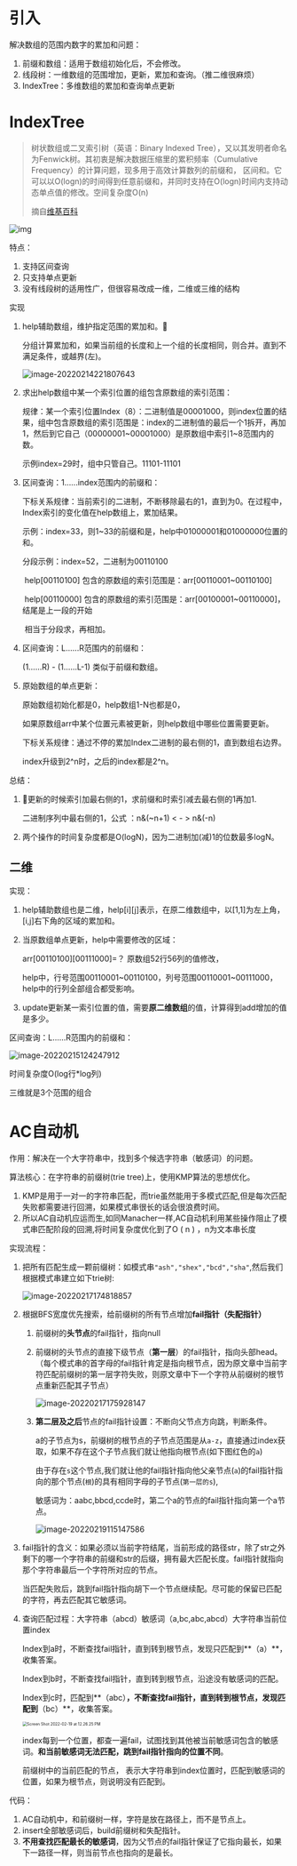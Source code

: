 # 引入

解决数组的范围内数字的累加和问题：

1. 前缀和数组：适用于数组初始化后，不会修改。
2. 线段树：一维数组的范围增加，更新，累加和查询。（推二维很麻烦）
3. IndexTree：多维数组的累加和查询单点更新

# IndexTree

> 树状数组或二叉索引树（英语：Binary Indexed Tree），又以其发明者命名为Fenwick树。其初衷是解决数据压缩里的累积频率（Cumulative Frequency）的计算问题，现多用于高效计算数列的前缀和， 区间和。它可以以O(logn)的时间得到任意前缀和，并同时支持在O(logn)时间内支持动态单点值的修改。空间复杂度O(n)
>
> 摘自[维基百科](https://zh.wikipedia.org/zh-hans/树状数组)

![img](images/141774a29f2fcd109a0b335fb43d2017.gif)

特点：

1. 支持区间查询
2. 只支持单点更新
3. 没有线段树的适用性广，但很容易改成一维，二维或三维的结构

实现

1. help辅助数组，维护指定范围的累加和。

   分组计算累加和，如果当前组的长度和上一个组的长度相同，则合并。直到不满足条件，或越界(左)。

   ![image-20220214221807643](images/image-20220214221807643.png)

2. 求出help数组中某一个索引位置的组包含原数组的索引范围：

   规律：某一个索引位置Index（8）：二进制值是00001000，则index位置的结果，组中包含原数组的索引范围是：index的二进制值的最后一个1拆开，再加1，然后到它自己（00000001~00001000）是原数组中索引1~8范围内的数。

   示例index=29时，组中只管自己。11101-11101

3. 区间查询：1......index范围内的前缀和：

   下标关系规律：当前索引的二进制，不断移除最右的1，直到为0。在过程中，Index索引的变化值在help数组上，累加结果。

   示例：index=33，则1~33的前缀和是，help中01000001和01000000位置的和。

   分段示例：index=52，二进制为00110100 

   ​			help[00110100] 包含的原数组的索引范围是：arr[00110001~00110100]

   ​			help[00110000] 包含的原数组的索引范围是：arr[00100001~00110000]，结尾是上一段的开始

   ​			相当于分段求，再相加。				    

4. 区间查询：L......R范围内的前缀和：

   (1……R) - (1……L-1)  类似于前缀和数组。

5. 原始数组的单点更新：

   原始数组初始化都是0，help数组1-N也都是0，

   如果原数组arr中某个位置元素被更新，则help数组中哪些位置需要更新。

   下标关系规律：通过不停的累加Index二进制的最右侧的1，直到数组右边界。

   index升级到2^n时，之后的index都是2^n。

总结：

1. 更新的时候索引加最右侧的1，求前缀和时索引减去最右侧的1再加1.

   二进制序列中最右侧的1，公式 ：n&(~n+1) < - > n&(-n)

2. 两个操作的时间复杂度都是O(logN)，因为二进制加(减)1的位数最多logN。

## 二维

实现：

1. help辅助数组也是二维，help[i]\[j]表示，在原二维数组中，以[1,1]为左上角，[i,j]右下角的区域的累加和。

2. 当原数组单点更新，help中需要修改的区域：

   arr[00110100]\[00111000]=？ 原数组52行56列的值修改，

   help中，行号范围00110001~00110100，列号范围00110001~00111000，help中的行列全部组合都受影响。

3. update更新某一索引位置的值，需要**原二维数组**的值，计算得到add增加的值是多少。


区间查询：L......R范围内的前缀和：

![image-20220215124247912](images/image-20220215124247912.png)

时间复杂度O(log行*log列)

三维就是3个范围的组合

# AC自动机

作用：解决在一个大字符串中，找到多个候选字符串（敏感词）的问题。

算法核心：在字符串的前缀树(trie tree)上，使用KMP算法的思想优化。

1. KMP是用于一对一的字符串匹配，而trie虽然能用于多模式匹配,但是每次匹配失败都需要进行回溯，如果模式串很长的话会很浪费时间。
2. 所以AC自动机应运而生,如同Manacher一样,AC自动机利用某些操作阻止了模式串匹配阶段的回溯,将时间复杂度优化到了O ( n ) ，n为文本串长度

实现流程：

1. 把所有匹配生成一颗前缀树：如模式串`"ash","shex","bcd","sha"`,然后我们根据模式串建立如下trie树:

   ![image-20220217174818857](images/image-20220217174818857.png)

2. 根据BFS宽度优先搜索，给前缀树的所有节点增加**fail指针（失配指针）**

   1. 前缀树的**头节点**的fail指针，指向null

   2. 前缀树的头节点的直接下级节点（**第一层**）的fail指针，指向头部head。（每个模式串的首字母的fail指针肯定是指向根节点，因为原文章中当前字符匹配前缀树的第一层字符失败，则原文章中下一个字符从前缀树的根节点重新匹配其子节点）

      ![image-20220217175928147](images/image-20220217175928147.png)

   3. **第二层及之后**节点的fail指针设置：不断向父节点方向跳，判断条件。

      a的子节点为s，前缀树的根节点的子节点范围是从`a-z`，直接通过index获取，如果不存在这个子节点我们就让他指向根节点(如下图红色的`a`)

      由于存在`s`这个节点,我们就让他的fail指针指向他父亲节点(`a`)的fail指针指向的那个节点(`根`)的具有相同字母的子节点(`第一层的s`),

      敏感词为：aabc,bbcd,ccde时，第二个a的节点的fail指针指向第一个a节点。
      
      ![image-20220219115147586](images/image-20220219115147586.png)

3. fail指针的含义：如果必须以当前字符结尾，当前形成的路径str，除了str之外剩下的哪一个字符串的前缀和str的后缀，拥有最大匹配长度。fail指针就指向那个字符串最后一个字符所对应的节点。

   当匹配失败后，跳到fail指针指向胡下一个节点继续配。尽可能的保留已匹配的字符，再去匹配其它敏感词。

4. 查询匹配过程：大字符串（abcd）敏感词（a,bc,abc,abcd）大字符串当前位置index

   Index到a时，不断查找fail指针，直到转到根节点，发现只匹配到**（a）**，收集答案。

   Index到b时，不断查找fail指针，直到转到根节点，沿途没有敏感词的匹配。

   Index到c时，匹配到**（abc）**，不断查找fail指针，直到转到根节点，发现匹配到**（bc）**，收集答案。

   <img src="images/Screen%20Shot%202022-02-19%20at%2012.26.25%20PM.png" alt="Screen Shot 2022-02-19 at 12.26.25 PM" style="zoom:50%;" />

   index每到一个位置，都查一遍fail，试图找到其他被当前敏感词包含的敏感词。**和当前敏感词无法匹配，跳到fail指针指向的位置不同**。

   前缀树中的当前匹配的节点， 表示大字符串到index位置时，匹配到敏感词的位置，如果为根节点，则说明没有匹配到。

代码：

1. AC自动机中，和前缀树一样，字符是放在路径上，而不是节点上。
2. insert全部敏感词后，build前缀树和失配指针。
3. **不用查找匹配最长的敏感词**，因为父节点的fail指针保证了它指向最长，如果下一路径一样，则当前节点也指向的是最长。